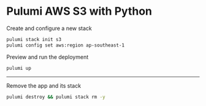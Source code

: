 # Pulumi AWS S3 with Python

Create and configure a new stack

```sh
pulumi stack init s3
pulumi config set aws:region ap-southeast-1
```

Preview and run the deployment

```sh
pulumi up
```

---

Remove the app and its stack

```sh
pulumi destroy && pulumi stack rm -y
```
